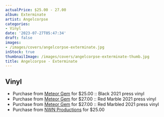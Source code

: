 ```yaml
---
actualPrice: $25.00 - 27.00
album: Exterminate
artist: Angelcorpse
categories:
- Vinyl
date: '2023-07-27T05:47:34'
draft: false
images:
- /images/covers/angelcorpse-exterminate.jpg
inStock: true
thumbnailImage: /images/covers/angelcorpse-exterminate-thumb.jpg
title: Angelcorpse - Exterminate
---
```


## Vinyl
* Purchase from [Meteor Gem](https://meteor-gem.com/products/angelcorpse-exterminate-lp) for $25.00 :: Black 2021 press vinyl
* Purchase from [Meteor Gem](https://meteor-gem.com/products/angelcorpse-exterminate-lp) for $27.00 :: Red Marble 2021 press vinyl
* Purchase from [Meteor Gem](https://meteor-gem.com/products/angelcorpse-exterminate-lp) for $27.00 :: Red Marbled 2021 press vinyl
* Purchase from [NWN Productions](http://shop.nwnprod.com/index.php?route=product/product&path=75&product_id=35000&sort=pd.name&order=ASC) for $25.00
